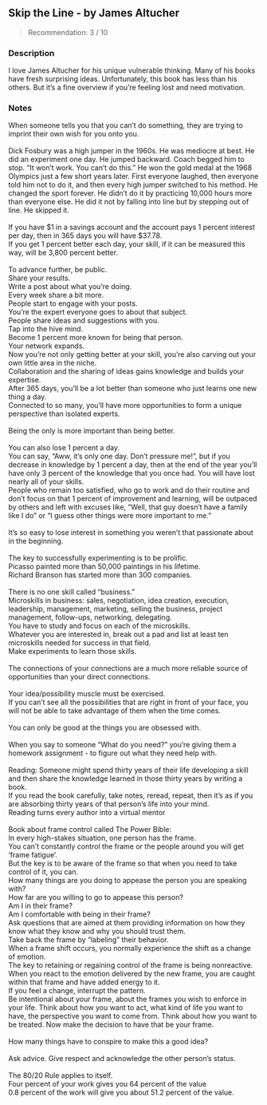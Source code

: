 ## Skip the Line - by James Altucher
> Recommendation: 3 / 10
    
### Description
I love James Altucher for his unique vulnerable thinking. Many of his books have fresh surprising ideas. Unfortunately, this book has less than his others. But it’s a fine overview if you’re feeling lost and need motivation.
    
### Notes
When someone tells you that you can’t do something, they are trying to imprint their own wish for you onto you.<br>
<br>
Dick Fosbury was a high jumper in the 1960s. He was mediocre at best.  He did an experiment one day. He jumped backward.  Coach begged him to stop. “It won’t work. You can’t do this.”  He won the gold medal at the 1968 Olympics just a few short years later. First everyone laughed, then everyone told him not to do it, and then every high jumper switched to his method.  He changed the sport forever. He didn’t do it by practicing 10,000 hours more than everyone else. He did it not by falling into line but by stepping out of line. He skipped it.<br>
<br>
If you have $1 in a savings account and the account pays 1 percent interest per day, then in 365 days you will have $37.78.<br>
If you get 1 percent better each day, your skill, if it can be measured this way, will be 3,800 percent better.<br>
<br>
To advance further, be public.<br>
Share your results.<br>
Write a post about what you’re doing.<br>
Every week share a bit more.<br>
People start to engage with your posts.<br>
You’re the expert everyone goes to about that subject.<br>
People share ideas and suggestions with you.<br>
Tap into the hive mind.<br>
Become 1 percent more known for being that person.<br>
Your network expands.<br>
Now you’re not only getting better at your skill, you’re also carving out your own little area in the niche.<br>
Collaboration and the sharing of ideas gains knowledge and builds your expertise.<br>
After 365 days, you’ll be a lot better than someone who just learns one new thing a day.<br>
Connected to so many, you’ll have more opportunities to form a unique perspective than isolated experts.<br>
<br>
Being the only is more important than being better.<br>
<br>
You can also lose 1 percent a day.<br>
You can say, “Aww, it’s only one day. Don’t pressure me!”, but if you decrease in knowledge by 1 percent a day, then at the end of the year you’ll have only 3 percent of the knowledge that you once had. You will have lost nearly all of your skills.<br>
People who remain too satisfied, who go to work and do their routine and don’t focus on that 1 percent of improvement and learning, will be outpaced by others and left with excuses like, “Well, that guy doesn’t have a family like I do” or “I guess other things were more important to me.”<br>
<br>
It’s so easy to lose interest in something you weren’t that passionate about in the beginning.<br>
<br>
The key to successfully experimenting is to be prolific.<br>
Picasso painted more than 50,000 paintings in his lifetime.<br>
Richard Branson has started more than 300 companies.<br>
<br>
There is no one skill called “business.”<br>
Microskills in business: sales, negotiation, idea creation, execution, leadership, management, marketing, selling the business, project management, follow-ups, networking, delegating.<br>
You have to study and focus on each of the microskills.<br>
Whatever you are interested in, break out a pad and list at least ten microskills needed for success in that field.<br>
Make experiments to learn those skills.<br>
<br>
The connections of your connections are a much more reliable source of opportunities than your direct connections.<br>
<br>
Your idea/possibility muscle must be exercised.<br>
If you can’t see all the possibilities that are right in front of your face, you will not be able to take advantage of them when the time comes.<br>
<br>
You can only be good at the things you are obsessed with.<br>
<br>
When you say to someone “What do you need?” you’re giving them a homework assignment - to figure out what they need help with.<br>
<br>
Reading: Someone might spend thirty years of their life developing a skill and then share the knowledge learned in those thirty years by writing a book.<br>
If you read the book carefully, take notes, reread, repeat, then it’s as if you are absorbing thirty years of that person’s life into your mind.<br>
Reading turns every author into a virtual mentor<br>
<br>
Book about frame control called The Power Bible:<br>
In every high-stakes situation, one person has the frame.<br>
You can’t constantly control the frame or the people around you will get ‘frame fatigue’.<br>
But the key is to be aware of the frame so that when you need to take control of it, you can.<br>
How many things are you doing to appease the person you are speaking with?<br>
How far are you willing to go to appease this person?<br>
Am I in their frame?<br>
Am I comfortable with being in their frame?<br>
Ask questions that are aimed at them providing information on how they know what they know and why you should trust them.<br>
Take back the frame by “labeling” their behavior.<br>
When a frame shift occurs, you normally experience the shift as a change of emotion.<br>
The key to retaining or regaining control of the frame is being nonreactive.<br>
When you react to the emotion delivered by the new frame, you are caught within that frame and have added energy to it.<br>
If you feel a change, interrupt the pattern.<br>
Be intentional about your frame, about the frames you wish to enforce in your life. Think about how you want to act, what kind of life you want to have, the perspective you want to come from. Think about how you want to be treated. Now make the decision to have that be your frame.<br>
<br>
How many things have to conspire to make this a good idea?<br>
<br>
Ask advice. Give respect and acknowledge the other person’s status.<br>
<br>
The 80/20 Rule applies to itself.<br>
Four percent of your work gives you 64 percent of the value<br>
0.8 percent of the work will give you about 51.2 percent of the value.
